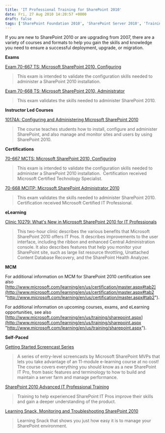 ```yaml
---
title: 'IT Professional Training for SharePoint 2010'
date: Fri, 27 Aug 2010 14:20:57 +0000
draft: false
tags: ['SharePoint Foundation 2010', 'SharePoint Server 2010', 'Training and Certification', 'Uncategorized']
---
```


If you are new to SharePoint 2010 or are upgrading from 2007, there are a variety of courses and formats to help you gain the skills and knowledge you need to ensure a successful deployment, upgrade, or migration.

**Exams**

[Exam 70-667 TS: Microsoft SharePoint 2010, Configuring](http://www.microsoft.com/learning/en/us/Exam.aspx?ID=70-667)

> This exam is intended to validate the configuration skills needed to administer a SharePoint 2010 installation.

[Exam 70-668 TS: Microsoft SharePoint 2010, Administrator](http://www.microsoft.com/learning/en/us/Exam.aspx?ID=70-668)

> This exam validates the skills needed to administer SharePoint 2010.

**Instructor Led Courses**

[10174A: Configuring and Administering Microsoft SharePoint 2010](http://www.microsoft.com/learning/en/us/Course.aspx?ID=10174A&Locale=en-us)

> The course teaches students how to install, configure and administer SharePoint, and also manage and monitor sites and users by using SharePoint 2010.

**Certifications**

[70-667 MCTS: Microsoft SharePoint 2010, Configuring](http://www.microsoft.com/learning/en/us/exam.aspx?ID=70-667&locale=en-us)

> This exam is intended to validate the configuration skills needed to administer a SharePoint 2010 installation.  Certification received Microsoft Certified Technology Specialist.

[70-668 MCITP: Microsoft SharePoint Administrator 2010](http://www.microsoft.com/learning/en/us/exam.aspx?ID=70-668&locale=en-us)

> This exam validates the skills needed to administer SharePoint 2010. Certification received Microsoft Certified IT Professional.

**eLearning**

[Clinic 10279: What's New in Microsoft SharePoint 2010 for IT Professionals](https://www.microsoftelearning.com/eLearning/courseDetail.aspx?courseId=195168&tab=overview)

> This two-hour clinic describes the various benefits that Microsoft SharePoint 2010 offers IT Pros. It describes improvements to the user interface, including the ribbon and enhanced Central Administration console. It also describes features that help you monitor your SharePoint site, such as large list resource throttling, Unattached Content Database Recovery, and the SharePoint Health Analyzer.

**MCM**

For additional information on MCM for SharePoint 2010 certification see also [http://www.microsoft.com/learning/en/us/certification/master.aspx#tab2](http://www.microsoft.com/learning/en/us/certification/master.aspx#tab2 "http://www.microsoft.com/learning/en/us/certification/master.aspx#tab2").

For additional information on upcoming courses, exams, and eLearning opportunities, see also [http://www.microsoft.com/learning/en/us/training/sharepoint.aspx](http://www.microsoft.com/learning/en/us/training/sharepoint.aspx "http://www.microsoft.com/learning/en/us/training/sharepoint.aspx").

**Self-Paced**

[Getting Started Screencast Series](http://go.microsoft.com/fwlink/?LinkId=164613)

> A series of entry-level screencasts by Microsoft SharePoint MVPs that lets you take advantage of an 11-module e-learning course at no cost! The course covers everything you should know as a new SharePoint IT Pro, from basic features and terminology to how to build and maintain a server farm and manage performance.

[SharePoint 2010 Advanced IT Professional Training](http://technet.microsoft.com/en-us/sharepoint/ff420396.aspx)

> Training to help experienced SharePoint IT Pros improve their skills and gain a deeper understanding of the product.

[Learning Snack, Monitoring and Troubleshooting SharePoint 2010](http://www.microsoft.com/learning/_silverlight/learningsnacks/SP10/snack03/Default.html)

> Learning Snack that shows you just how easy it is to manage your SharePoint environment.